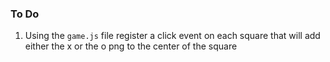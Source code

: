 ### To Do
1. Using the `game.js` file register a click event on each square that will add either the x or the o png to the center of the square